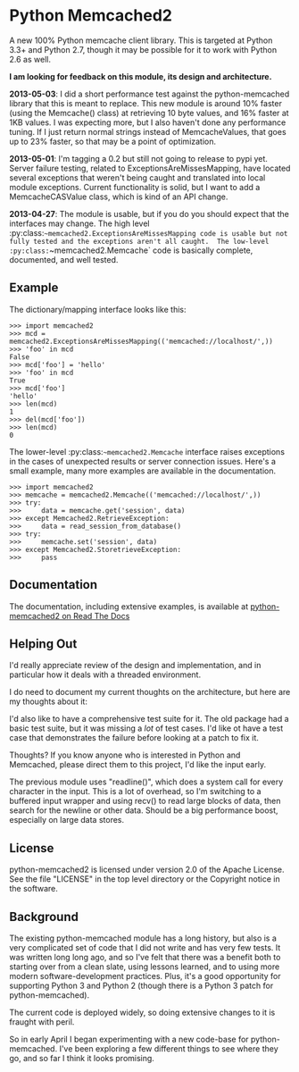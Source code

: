 Python Memcached2
=================

A new 100% Python memcache client library.  This is targeted at Python 3.3+
and Python 2.7, though it may be possible for it to work with Python 2.6 as
well.

**I am looking for feedback on this module, its design and architecture.**

**2013-05-03**: I did a short performance test against the python-memcached
library that this is meant to replace.  This new module is around 10%
faster (using the Memcache() class) at retrieving 10 byte values, and 16%
faster at 1KB values.  I was expecting more, but I also haven't done any
performance tuning.  If I just return normal strings instead of
MemcacheValues, that goes up to 23% faster, so that may be a point of
optimization.

**2013-05-01**: I'm tagging a 0.2 but still not going to release to pypi
yet.  Server failure testing, related to ExceptionsAreMissesMapping, have
located several exceptions that weren't being caught and translated into
local module exceptions.  Current functionality is solid, but I want to
add a MemcacheCASValue class, which is kind of an API change.

**2013-04-27**: The module is usable, but if you do you
should expect that the interfaces may change.  The high level
:py:class:`~memcached2.ExceptionsAreMissesMapping code is usable but
not fully tested and the exceptions aren't all caught.  The low-level
:py:class:`~memcached2.Memcache` code is basically complete, documented,
and well tested.

Example
-------

The dictionary/mapping interface looks like this:

    >>> import memcached2
    >>> mcd = memcached2.ExceptionsAreMissesMapping(('memcached://localhost/',))
    >>> 'foo' in mcd
    False
    >>> mcd['foo'] = 'hello'
    >>> 'foo' in mcd
    True
    >>> mcd['foo']
    'hello'
    >>> len(mcd)
    1
    >>> del(mcd['foo'])
    >>> len(mcd)
    0

The lower-level :py:class:`~memcached2.Memcache` interface raises
exceptions in the cases of unexpected results or server connection issues.
Here's a small example, many more examples are available in the
documentation.

    >>> import memcached2
    >>> memcache = memcached2.Memcache(('memcached://localhost/',))
    >>> try:
    >>>     data = memcache.get('session', data)
    >>> except Memcached2.RetrieveException:
    >>>     data = read_session_from_database()
    >>> try:
    >>>     memcache.set('session', data)
    >>> except Memcached2.StoretrieveException:
    >>>     pass

Documentation
-------------

The documentation, including extensive examples, is available at
[python-memcached2 on Read The Docs](https://python-memcached2.readthedocs.org/en/latest/)

Helping Out
-----------

I'd really appreciate review of the design and implementation, and in
particular how it deals with a threaded environment.

I do need to document my current thoughts on the architecture, but here
are my thoughts about it:

I'd also like to have a comprehensive test suite for it.  The old package
had a basic test suite, but it was missing a *lot* of test cases.  I'd
like ot have a test case that demonstrates the failure before looking at a
patch to fix it.

Thoughts?  If you know anyone who is interested in Python and Memcached,
please direct them to this project, I'd like the input early.

The previous module uses "readline()", which does a system call for every
character in the input.  This is a lot of overhead, so I'm switching to
a buffered input wrapper and using recv() to read large blocks of data,
then search for the newline or other data.  Should be a big performance
boost, especially on large data stores.

License
-------

python-memcached2 is licensed under version 2.0 of the Apache License.
See the file "LICENSE" in the top level directory or the Copyright notice
in the software.

Background
----------

The existing python-memcached module has a long history, but also is a very
complicated set of code that I did not write and has very few tests.  It
was written long long ago, and so I've felt that there was a benefit both
to starting over from a clean slate, using lessons learned, and to using
more modern software-development practices.  Plus, it's a good opportunity
for supporting Python 3 and Python 2 (though there is a Python 3 patch for
python-memcached).

The current code is deployed widely, so doing extensive changes to it is
fraught with peril.

So in early April I began experimenting with a new code-base for
python-memcached.  I've been exploring a few different things to see where
they go, and so far I think it looks promising.
